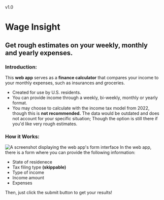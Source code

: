 v1.0
# Wage Insight
## Get rough estimates on your weekly, monthly and yearly expenses.

### Introduction:
This **web app** serves as a **finance calculator** that compares your income to your monthly expenses, such as insurances and groceries.
* Created for use by U.S. residents.
* You can provide income through a weekly, bi-weekly, monthly or yearly format.
* You may choose to calculate with the income tax model from 2022, though this is **not recommended.** The data would be outdated and does not account for your specific situation; Though the option is still there if you'd like very rough estimates.

### How it Works:
![A screenshot displaying the web app's form interface](https://i.imgur.com/oVsIo8E.png)
In the web app, there is a form where you can provide the following information:

* State of residenece
* Tax filing type **(skippable)**
* Type of income
* Income amount
* Expenses

Then, just click the submit button to get your results!